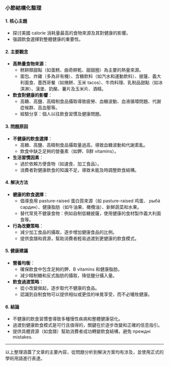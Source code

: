 ### 小節結構化整理

#### 1. 核心主題
- 探讨美國 calorie 消耗量最高的食物來源及其對健康的影響。
- 强調飲食選擇對整體健康的重要性。

#### 2. 主要觀念
- **高熱量食物來源**：
  - 糕餅類甜點（如蛋糕、曲奇餅乾、甜甜圈）為主要的熱量來源。
  - 面包、炸雞（多為非有機）、含糖飲料（如汽水和運動飲料）、披薩、義大利面食、墨西哥餐（如捲餅、玉米 tacos）、牛肉料理、乳制品甜點（如冰淇淋）、漢堡、奶酪、薯片及玉米片、酒精。
- **飲食對健康的影響**：
  - 高糖、高鹽、高精制食品攝取導致疲勞、血糖波動、血液循環問題、代謝症候群、高血壓等。
  - 經驗分享：個人以往飲食習慣及健康問題。

#### 3. 問題原因
- **不健康的飲食選擇**：
  - 高糖、高鹽、高精制食品攝取量過高，導致血糖波動和代謝紊亂。
  - 飲食中缺乏足夠的營養素（如鉀、B群 vitamins）。
- **生活習慣因素**：
  - 過於依賴方便食物（如速食、加工食品）。
  - 消費者對健康飲食的知識不足，導致未能及時調整飲食結構。

#### 4. 解決方法
- **健康的飲食選擇**：
  - 倡導食用 pasture-raised 蛋白質來源（如 pasture-raised 鸡蛋、 рыбá сардин）、健康脂肪（如牛油果、橄欖油）、新鮮蔬菜和水果。
  - 替代常見不健康食物：例如自制低糖披薩，使用健康的食材製作義大利面食等。
- **行為改變策略**：
  - 減少加工食品的攝取，逐步增加健康食品的比例。
  - 提供食譜和資源，幫助消費者輕易過渡到更健康的飲食模式。

#### 5. 健康建議
- **營養均衡**：
  - 確保飲食中包含足夠的鉀、B vitamins 和健康脂肪。
  - 減少精制糖和反式脂肪的攝取，降低鹽分攝入量。
- **飲食過渡策略**：
  - 從小改變做起，逐步取代不健康的食品。
  - 認識到自制食物可以提供相似或更佳的味覺享受，而不必犧牲健康。

#### 6. 結論
- 不健康的飲食習慣會導致多種慢性疾病和整體健康惡化。
- 過渡到健康飲食模式是可行且值得的，關鍵在於逐步改變和正確的信息指引。
- 提供具體資源（如食譜）幫助消費者成功轉變飲食結構，避免 преждні mistakes.

---

以上整理涵蓋了文章的主要內容，從問題分析到解決方案均有涉及，並使用正式的學術用語進行表達。